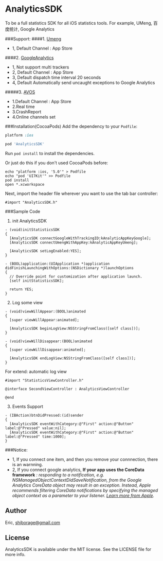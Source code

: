 AnalyticsSDK
=============

To be a full statistics SDK for all iOS statistics tools. For example, UMeng, 百度统计,  Google Analytics

###Support:
####1. [Umeng](http://dev.umeng.com/analytics/ios/ )

*	1, Default Channel : App Store
 
####2. [GoogleAnalytics](http://developers.google.com/analytics/devguides/collection/ios/v3/ )

*	1, Not support multi trackers
*	2, Default Channel : App Store
*	3, Default dispatch time interval 20 seconds
*	4, Default Automatically send uncaught exceptions to Google Analytics

#####3. [AVOS](https://cn.avoscloud.com/)
 
 *  1.Default Channel : App Store
 *  2.Real time
 *  3.CrashReport
 *  4.Online channels set

###Installation(CocoaPods)
Add the dependency to your `Podfile`:

```ruby
platform :ios

pod 'AnalyticsSDK'
```

Run `pod install` to install the dependencies.

Or just do this if you don't used CocoaPods before:
```
echo "platform :ios, '5.0'" > Podfile
echo "pod 'UI7Kit'" >> Podfile
pod install
open *.xcworkspace
```

Next, import the header file wherever you want to use the tab bar controller:

```objc
#import "AnalyticsSDK.h"
```

###Sample Code


1. init AnalyticsSDK

```objc
- (void)initStatisticsSDK
{
  [AnalyticsSDK connectGoogleWithTrackingID:kAnalyticAppKeyGoogle];
  [AnalyticsSDK connectUmengWithAppKey:kAnalyticAppKeyUmeng];
  
  [AnalyticsSDK setLogEnabled:YES];
}

- (BOOL)application:(UIApplication *)application didFinishLaunchingWithOptions:(NSDictionary *)launchOptions
{
  // Override point for customization after application launch.
  [self initStatisticsSDK];
  
  return YES;
}
```

2. Log some view

```objc
- (void)viewWillAppear:(BOOL)animated
{
  [super viewWillAppear:animated];
  
  [AnalyticsSDK beginLogView:NSStringFromClass([self class])];
}

- (void)viewWillDisappear:(BOOL)animated
{
  [super viewWillDisappear:animated];
  
  [AnalyticsSDK endLogView:NSStringFromClass([self class])];
}
```

For extend: automatic log view

```objc
#import "StatisticsViewController.h"

@interface SecondViewController : AnalyticsViewController

@end
```

3. Events Support

```objc
- (IBAction)btnDidPressed:(id)sender
{
  [AnalyticsSDK eventWithCategory:@"First" action:@"Button" label:@"Pressed" value:nil];
  [AnalyticsSDK eventWithCategory:@"First" action:@"Button" label:@"Pressed" time:1000];
}
```

 
###Notice:

*	1, If you connect one item, and then you remove your connnection, there is an warnning.
*	2, If you connect google analytics, **If your app uses the CoreData framework** *: responding to a notification, e.g. NSManagedObjectContextDidSaveNotification, from the Google Analytics CoreData object may result in an exception. Instead, Apple recommends filtering CoreData notifications by specifying the managed object context as a parameter to your listener. [Learn more from Apple](https://developer.apple.com/library/mac/#documentation/Cocoa/Reference/CoreDataFramework/Classes/NSManagedObjectContext_Class/NSManagedObjectContext.html).*


## Author

Eric, shjborage@gmail.com

## License

AnalyticsSDK is available under the MIT license. See the LICENSE file for more info.
